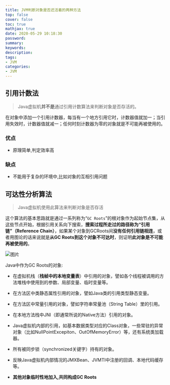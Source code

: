 ```yaml
---
title: JVM判断对象是否还活着的两种方法
top: false
cover: false
toc: true
mathjax: true
date: 2020-05-29 10:18:30
password:
summary:
keywords:
description:
tags:
- JVM
categories:
- JVM
---
```




## 引用计数法

> Java虚拟机**并不是**通过引用计数算法来判断对象是否存活的。

在对象中添加一个引用计数器，每当有一个地方引用它时，计数器值就加一；当引用失效时，计数器值就减一；任何时刻计数器为零的对象就是不可能再被使用的。

### 优点

- 原理简单,判定效率高

### 缺点

- 不能用于复杂的环境中,比如对象的互相引用问题



##  可达性分析算法

> Java虚拟机使用此算法来判断对象是否存活

这个算法的基本思路就是通过一系列称为“`GC Roots`”的根对象作为起始节点集，从这些节点开始，根据引用关系向下搜索，**搜索过程所走过的路径称为“引用链”（Reference Chain）**，如果某个对象到GCRoots间**没有任何引用链相连**，或者用图论的话来说就是**从GC Roots到这个对象不可达时**，则证明**此对象是不可能再被使用的**。

![图片](http://xhh.dengzii.com/blog/20200526224246.jpeg)



Java中作为GC Roots的对象:

- 在虚拟机栈（**栈帧中的本地变量表**）中引用的对象，譬如各个线程被调用的方法堆栈中使用到的参数、局部变量、临时变量等。
- 在方法区中类静态属性引用的对象，譬如Java类的引用类型静态变量。
- 在方法区中常量引用的对象，譬如字符串常量池（String Table）里的引用。
- 在本地方法栈中JNI（即通常所说的Native方法）引用的对象。
- Java虚拟机内部的引用，如基本数据类型对应的Class对象，一些常驻的异常对象（比如NullPointExcepiton、OutOfMemoryError）等，还有系统类加载器。
- 所有被同步锁（synchronized关键字）持有的对象。

- 反映Java虚拟机内部情况的JMXBean、JVMTI中注册的回调、本地代码缓存等。
- **其他对象临时性地加入,共同构成GC Roots**